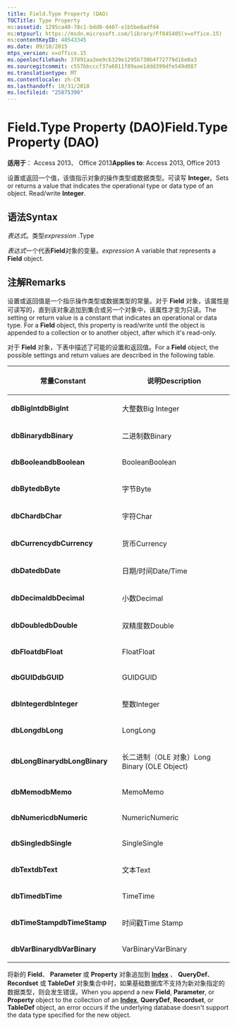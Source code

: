 ```yaml
---
title: Field.Type Property (DAO)
TOCTitle: Type Property
ms:assetid: 1295ca40-78c1-bdd0-d407-e1b5be8adfd4
ms:mtpsurl: https://msdn.microsoft.com/library/Ff845405(v=office.15)
ms:contentKeyID: 48543345
ms.date: 09/18/2015
mtps_version: v=office.15
ms.openlocfilehash: 37891aa3ee9c6329e1295b730b4f72779d16e0a3
ms.sourcegitcommit: c557bbcccf37a6011f89aae1ddd399dfe549d087
ms.translationtype: MT
ms.contentlocale: zh-CN
ms.lasthandoff: 10/31/2018
ms.locfileid: "25875390"
---
```

# <a name="fieldtype-property-dao"></a><span data-ttu-id="145a6-102">Field.Type Property (DAO)</span><span class="sxs-lookup"><span data-stu-id="145a6-102">Field.Type Property (DAO)</span></span>


<span data-ttu-id="145a6-103">**适用于**： Access 2013、 Office 2013</span><span class="sxs-lookup"><span data-stu-id="145a6-103">**Applies to**: Access 2013, Office 2013</span></span>

<span data-ttu-id="145a6-p101">设置或返回一个值，该值指示对象的操作类型或数据类型。可读写 **Integer**。</span><span class="sxs-lookup"><span data-stu-id="145a6-p101">Sets or returns a value that indicates the operational type or data type of an object. Read/write **Integer**.</span></span>

## <a name="syntax"></a><span data-ttu-id="145a6-106">语法</span><span class="sxs-lookup"><span data-stu-id="145a6-106">Syntax</span></span>

<span data-ttu-id="145a6-107">*表达式*。类型</span><span class="sxs-lookup"><span data-stu-id="145a6-107">*expression* .Type</span></span>

<span data-ttu-id="145a6-108">*表达式*一个代表**Field**对象的变量。</span><span class="sxs-lookup"><span data-stu-id="145a6-108">*expression* A variable that represents a **Field** object.</span></span>

## <a name="remarks"></a><span data-ttu-id="145a6-109">注解</span><span class="sxs-lookup"><span data-stu-id="145a6-109">Remarks</span></span>

<span data-ttu-id="145a6-p102">设置或返回值是一个指示操作类型或数据类型的常量。对于 **Field** 对象，该属性是可读写的，直到该对象追加到集合或另一个对象中，该属性才变为只读。</span><span class="sxs-lookup"><span data-stu-id="145a6-p102">The setting or return value is a constant that indicates an operational or data type. For a **Field** object, this property is read/write until the object is appended to a collection or to another object, after which it's read-only.</span></span>

<span data-ttu-id="145a6-112">对于 **Field** 对象，下表中描述了可能的设置和返回值。</span><span class="sxs-lookup"><span data-stu-id="145a6-112">For a **Field** object, the possible settings and return values are described in the following table.</span></span>

<table>
<colgroup>
<col style="width: 50%" />
<col style="width: 50%" />
</colgroup>
<thead>
<tr class="header">
<th><p><span data-ttu-id="145a6-113">常量</span><span class="sxs-lookup"><span data-stu-id="145a6-113">Constant</span></span></p></th>
<th><p><span data-ttu-id="145a6-114">说明</span><span class="sxs-lookup"><span data-stu-id="145a6-114">Description</span></span></p></th>
</tr>
</thead>
<tbody>
<tr class="odd">
<td><p><span data-ttu-id="145a6-115"><strong>dbBigInt</strong></span><span class="sxs-lookup"><span data-stu-id="145a6-115"><strong>dbBigInt</strong></span></span></p></td>
<td><p><span data-ttu-id="145a6-116">大整数</span><span class="sxs-lookup"><span data-stu-id="145a6-116">Big Integer</span></span></p></td>
</tr>
<tr class="even">
<td><p><span data-ttu-id="145a6-117"><strong>dbBinary</strong></span><span class="sxs-lookup"><span data-stu-id="145a6-117"><strong>dbBinary</strong></span></span></p></td>
<td><p><span data-ttu-id="145a6-118">二进制数</span><span class="sxs-lookup"><span data-stu-id="145a6-118">Binary</span></span></p></td>
</tr>
<tr class="odd">
<td><p><span data-ttu-id="145a6-119"><strong>dbBoolean</strong></span><span class="sxs-lookup"><span data-stu-id="145a6-119"><strong>dbBoolean</strong></span></span></p></td>
<td><p><span data-ttu-id="145a6-120">Boolean</span><span class="sxs-lookup"><span data-stu-id="145a6-120">Boolean</span></span></p></td>
</tr>
<tr class="even">
<td><p><span data-ttu-id="145a6-121"><strong>dbByte</strong></span><span class="sxs-lookup"><span data-stu-id="145a6-121"><strong>dbByte</strong></span></span></p></td>
<td><p><span data-ttu-id="145a6-122">字节</span><span class="sxs-lookup"><span data-stu-id="145a6-122">Byte</span></span></p></td>
</tr>
<tr class="odd">
<td><p><span data-ttu-id="145a6-123"><strong>dbChar</strong></span><span class="sxs-lookup"><span data-stu-id="145a6-123"><strong>dbChar</strong></span></span></p></td>
<td><p><span data-ttu-id="145a6-124">字符</span><span class="sxs-lookup"><span data-stu-id="145a6-124">Char</span></span></p></td>
</tr>
<tr class="even">
<td><p><span data-ttu-id="145a6-125"><strong>dbCurrency</strong></span><span class="sxs-lookup"><span data-stu-id="145a6-125"><strong>dbCurrency</strong></span></span></p></td>
<td><p><span data-ttu-id="145a6-126">货币</span><span class="sxs-lookup"><span data-stu-id="145a6-126">Currency</span></span></p></td>
</tr>
<tr class="odd">
<td><p><span data-ttu-id="145a6-127"><strong>dbDate</strong></span><span class="sxs-lookup"><span data-stu-id="145a6-127"><strong>dbDate</strong></span></span></p></td>
<td><p><span data-ttu-id="145a6-128">日期/时间</span><span class="sxs-lookup"><span data-stu-id="145a6-128">Date/Time</span></span></p></td>
</tr>
<tr class="even">
<td><p><span data-ttu-id="145a6-129"><strong>dbDecimal</strong></span><span class="sxs-lookup"><span data-stu-id="145a6-129"><strong>dbDecimal</strong></span></span></p></td>
<td><p><span data-ttu-id="145a6-130">小数</span><span class="sxs-lookup"><span data-stu-id="145a6-130">Decimal</span></span></p></td>
</tr>
<tr class="odd">
<td><p><span data-ttu-id="145a6-131"><strong>dbDouble</strong></span><span class="sxs-lookup"><span data-stu-id="145a6-131"><strong>dbDouble</strong></span></span></p></td>
<td><p><span data-ttu-id="145a6-132">双精度数</span><span class="sxs-lookup"><span data-stu-id="145a6-132">Double</span></span></p></td>
</tr>
<tr class="even">
<td><p><span data-ttu-id="145a6-133"><strong>dbFloat</strong></span><span class="sxs-lookup"><span data-stu-id="145a6-133"><strong>dbFloat</strong></span></span></p></td>
<td><p><span data-ttu-id="145a6-134">Float</span><span class="sxs-lookup"><span data-stu-id="145a6-134">Float</span></span></p></td>
</tr>
<tr class="odd">
<td><p><span data-ttu-id="145a6-135"><strong>dbGUID</strong></span><span class="sxs-lookup"><span data-stu-id="145a6-135"><strong>dbGUID</strong></span></span></p></td>
<td><p><span data-ttu-id="145a6-136">GUID</span><span class="sxs-lookup"><span data-stu-id="145a6-136">GUID</span></span></p></td>
</tr>
<tr class="even">
<td><p><span data-ttu-id="145a6-137"><strong>dbInteger</strong></span><span class="sxs-lookup"><span data-stu-id="145a6-137"><strong>dbInteger</strong></span></span></p></td>
<td><p><span data-ttu-id="145a6-138">整数</span><span class="sxs-lookup"><span data-stu-id="145a6-138">Integer</span></span></p></td>
</tr>
<tr class="odd">
<td><p><span data-ttu-id="145a6-139"><strong>dbLong</strong></span><span class="sxs-lookup"><span data-stu-id="145a6-139"><strong>dbLong</strong></span></span></p></td>
<td><p><span data-ttu-id="145a6-140">Long</span><span class="sxs-lookup"><span data-stu-id="145a6-140">Long</span></span></p></td>
</tr>
<tr class="even">
<td><p><span data-ttu-id="145a6-141"><strong>dbLongBinary</strong></span><span class="sxs-lookup"><span data-stu-id="145a6-141"><strong>dbLongBinary</strong></span></span></p></td>
<td><p><span data-ttu-id="145a6-142">长二进制（OLE 对象）</span><span class="sxs-lookup"><span data-stu-id="145a6-142">Long Binary (OLE Object)</span></span></p></td>
</tr>
<tr class="odd">
<td><p><span data-ttu-id="145a6-143"><strong>dbMemo</strong></span><span class="sxs-lookup"><span data-stu-id="145a6-143"><strong>dbMemo</strong></span></span></p></td>
<td><p><span data-ttu-id="145a6-144">Memo</span><span class="sxs-lookup"><span data-stu-id="145a6-144">Memo</span></span></p></td>
</tr>
<tr class="even">
<td><p><span data-ttu-id="145a6-145"><strong>dbNumeric</strong></span><span class="sxs-lookup"><span data-stu-id="145a6-145"><strong>dbNumeric</strong></span></span></p></td>
<td><p><span data-ttu-id="145a6-146">Numeric</span><span class="sxs-lookup"><span data-stu-id="145a6-146">Numeric</span></span></p></td>
</tr>
<tr class="odd">
<td><p><span data-ttu-id="145a6-147"><strong>dbSingle</strong></span><span class="sxs-lookup"><span data-stu-id="145a6-147"><strong>dbSingle</strong></span></span></p></td>
<td><p><span data-ttu-id="145a6-148">Single</span><span class="sxs-lookup"><span data-stu-id="145a6-148">Single</span></span></p></td>
</tr>
<tr class="even">
<td><p><span data-ttu-id="145a6-149"><strong>dbText</strong></span><span class="sxs-lookup"><span data-stu-id="145a6-149"><strong>dbText</strong></span></span></p></td>
<td><p><span data-ttu-id="145a6-150">文本</span><span class="sxs-lookup"><span data-stu-id="145a6-150">Text</span></span></p></td>
</tr>
<tr class="odd">
<td><p><span data-ttu-id="145a6-151"><strong>dbTime</strong></span><span class="sxs-lookup"><span data-stu-id="145a6-151"><strong>dbTime</strong></span></span></p></td>
<td><p><span data-ttu-id="145a6-152">Time</span><span class="sxs-lookup"><span data-stu-id="145a6-152">Time</span></span></p></td>
</tr>
<tr class="even">
<td><p><span data-ttu-id="145a6-153"><strong>dbTimeStamp</strong></span><span class="sxs-lookup"><span data-stu-id="145a6-153"><strong>dbTimeStamp</strong></span></span></p></td>
<td><p><span data-ttu-id="145a6-154">时间戳</span><span class="sxs-lookup"><span data-stu-id="145a6-154">Time Stamp</span></span></p></td>
</tr>
<tr class="odd">
<td><p><span data-ttu-id="145a6-155"><strong>dbVarBinary</strong></span><span class="sxs-lookup"><span data-stu-id="145a6-155"><strong>dbVarBinary</strong></span></span></p></td>
<td><p><span data-ttu-id="145a6-156">VarBinary</span><span class="sxs-lookup"><span data-stu-id="145a6-156">VarBinary</span></span></p></td>
</tr>
</tbody>
</table>


<span data-ttu-id="145a6-157">将新的 **Field**、 **Parameter** 或 **Property** 对象追加到 **[Index](index-object-dao.md)** 、 **QueryDef**、 **Recordset** 或 **TableDef** 对象集合中时，如果基础数据库不支持为新对象指定的数据类型，则会发生错误。</span><span class="sxs-lookup"><span data-stu-id="145a6-157">When you append a new **Field**, **Parameter**, or **Property** object to the collection of an **[Index](index-object-dao.md)**, **QueryDef**, **Recordset**, or **TableDef** object, an error occurs if the underlying database doesn't support the data type specified for the new object.</span></span>

